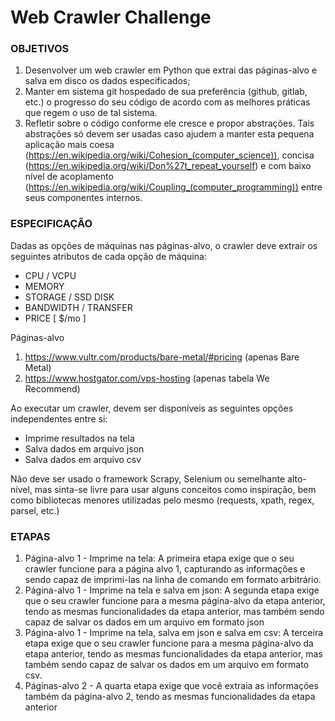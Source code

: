 # Web Crawler Challenge

### OBJETIVOS

1. Desenvolver um web crawler em Python que extrai das páginas-alvo e salva em disco os dados especificados;
2. Manter em sistema git hospedado de sua preferência (github, gitlab, etc.) o progresso do seu código de acordo com as melhores práticas que regem o uso de tal sistema.
3. Refletir sobre o código conforme ele cresce e propor abstrações. Tais abstrações só devem ser usadas caso ajudem a manter esta pequena aplicação mais coesa (https://en.wikipedia.org/wiki/Cohesion_(computer_science)), concisa (https://en.wikipedia.org/wiki/Don%27t_repeat_yourself) e com baixo nível de acoplamento (https://en.wikipedia.org/wiki/Coupling_(computer_programming)) entre seus componentes internos.

### ESPECIFICAÇÃO

Dadas as opções de máquinas nas páginas-alvo, o crawler deve extrair os seguintes atributos de cada opção de máquina:
- CPU / VCPU
- MEMORY
- STORAGE / SSD DISK
- BANDWIDTH / TRANSFER
- PRICE [ $/mo ]

Páginas-alvo
1. https://www.vultr.com/products/bare-metal/#pricing (apenas Bare Metal)
2. https://www.hostgator.com/vps-hosting (apenas tabela We Recommend)

Ao executar um crawler, devem ser disponíveis as seguintes opções independentes entre si:
- Imprime resultados na tela
- Salva dados em arquivo json
- Salva dados em arquivo csv

Não deve ser usado o framework Scrapy, Selenium ou semelhante alto-nível, mas sinta-se livre para usar alguns conceitos como inspiração, bem como bibliotecas menores utilizadas pelo mesmo (requests, xpath, regex, parsel, etc.)

### ETAPAS
1. Página-alvo 1 - Imprime na tela: A primeira etapa exige que o seu crawler funcione para a página alvo 1, capturando as informações e sendo capaz de imprimi-las na linha de comando em formato arbitrário.
2. Página-alvo 1 - Imprime na tela e salva em json: A segunda etapa exige que o seu crawler funcione para a mesma página-alvo da etapa anterior, tendo as mesmas funcionalidades da etapa anterior, mas também sendo capaz de salvar os dados em um arquivo em formato json
3. Página-alvo 1 - Imprime na tela, salva em json e salva em csv: A terceira etapa exige que o seu crawler funcione para a mesma página-alvo da etapa anterior, tendo as mesmas funcionalidades da etapa anterior, mas também sendo capaz de salvar os dados em um arquivo em formato csv.
4. Páginas-alvo 2 - A quarta etapa exige que você extraia as informações também da página-alvo 2, tendo as mesmas funcionalidades da etapa anterior
